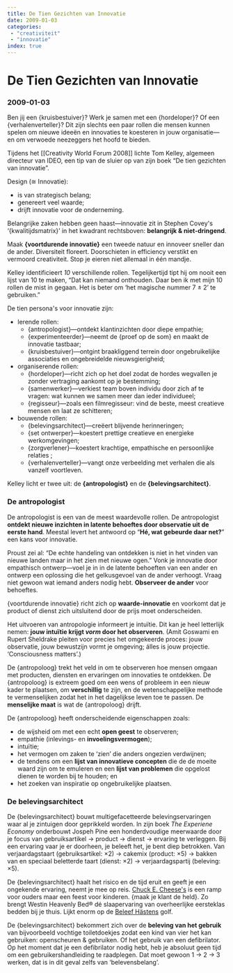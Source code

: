```yaml
---
title: De Tien Gezichten van Innovatie
date: 2009-01-03
categories:
 - "creativiteit"
 - "innovatie"
index: true
---
```


# De Tien Gezichten van Innovatie
### 2009-01-03

Ben jij een {kruisbestuiver}? Werk je samen met een {hordeloper}? Of een {verhalenverteller}? Dit zijn slechts een paar rollen die mensen kunnen spelen om nieuwe ideeën en innovaties te koesteren in jouw organisatie—en om verwoede neezeggers het hoofd te bieden.

<!--more-->

Tijdens het [[Creativity World Forum 2008]] lichte Tom Kelley, algemeen directeur van IDEO, een tip van de sluier op van zijn boek “De tien gezichten van innovatie”.

Design (≅ Innovatie):
- is van strategisch belang;
- genereert veel waarde;
- drijft innovatie voor de onderneming.

Belangrijke zaken hebben geen haast—innovatie zit in Stephen Covey's ‘{kwalitijdsmatrix}’ in het kwadrant rechtsboven: **belangrijk & niet-dringend**.

Maak **{voortdurende innovatie}** een tweede natuur en innoveer sneller dan de ander. Diversiteit floreert. Doorschieten in efficiency verstikt en vermoord creativiteit. Stop je eieren niet allemaal in één mandje.

Kelley identificieert *10* verschillende rollen. Tegelijkertijd tipt hij om nooit een lijst van 10 te maken, “Dat kan niemand onthouden. Daar ben ik met mijn 10 rollen de mist in gegaan. Het is beter om ‘het magische nummer 7 ± 2’ te gebruiken.”

De tien persona's voor innovatie zijn:
- lerende rollen:
   - {antropologist}—ontdekt klantinzichten door diepe empathie;
   - {experimenteerder}—neemt de {proef op de som} en maakt de innovatie tastbaar;
   - {kruisbestuiver}—ontgint braakliggend terrein door ongebruikelijke associaties en ongebreidelde nieuwsgierigheid;
- organiserende rollen:
   - {hordeloper}—richt zich op het doel zodat de hordes wegvallen je zonder vertraging aankomt op je bestemming;
   - {samenwerker}—verkiest team boven individu door zich af te vragen: wat kunnen we samen meer dan ieder individueel;
   - {regisseur}—zoals een filmregisseur: vind de beste, meest creatieve mensen en laat ze schitteren;
- bouwende rollen:
   - {belevingsarchitect}—creëert blijvende herinneringen;
   - {set ontwerper}—koestert prettige creatieve en energieke werkomgevingen;
   - {zorgverlener}—koestert krachtige, empathische en persoonlijke relaties ;
   - {verhalenverteller}—vangt onze verbeelding met verhalen die als vanzelf voortleven.

Kelley licht er twee uit: de **{antropologist}** en de **{belevingsarchitect}**.

### De antropologist
 De antropologist is een van de meest waardevolle rollen. De antropologist **ontdekt nieuwe inzichten in latente behoeftes door observatie uit de eerste hand**. Meestal levert het antwoord op “**Hé, wat gebeurde daar net?**” een kans voor innovatie.

Proust zei al: “De echte handeling van ontdekken is niet in het vinden van nieuwe landen maar in het zien met nieuwe ogen.” Vonk je innovatie door empathisch ontwerp—voel je in in de latente behoeften van een ander en ontwerp een oplossing die het gelkusgevoel van de ander verhoogt. Vraag niet gewoon wat iemand anders nodig hebt. **Observeer de ander** voor behoeftes.

{voortdurende innovatie} richt zich op **waarde-innovatie** en voorkomt dat je product of dienst zich uitsluitend door de prijs moet onderscheiden.

Het uitvoeren van antropologie informeert je intuïtie. Dit kan je heel letterlijk nemen: **jouw intuïtie krijgt *vorm* door het observeren**. (Amit Goswami en Rupert Sheldrake pleiten voor precies het omgekeerde proces: jouw observatie, jouw bewustzijn vormt je omgeving; álles is jouw projectie. ‘Consciousness matters’.)

De {antropoloog} trekt het veld in om te observeren hoe mensen omgaan met producten, diensten en ervaringen om innovaties te ontdekken. De {antropoloog} is extreem goed om een wens of probleem in een nieuw kader te plaatsen, om **verschillig** te zijn, en de wetenschappelijke methode te vermenselijken zodat het in het dagelijkse leven toe te passen. De **menselijke maat** is wat de {antropoloog} drijft.

De {antropoloog} heeft onderscheidende eigenschappen zoals:
- de wijsheid om met een echt **open geest** te observeren;
- empathie (inlevings- en **invoelingsvermogen**);
- intuïtie;
- het vermogen om zaken te ‘zien’ die anders ongezien verdwijnen;
- de tendens om een **lijst van innovatieve concepten** die de de moeite waard zijn om te emuleren en een **lijst van problemen** die opgelost dienen te worden bij te houden; en
- het zoeken van inspiratie op ongebruikelijke plaatsen.

### De belevingsarchitect
 De {belevingsarchitect} bouwt multigefacetteerde belevingservaringen waar al je zintuigen door geprikkeld worden. In zijn boek *The Experiene Economy* onderbouwt Jospeh Pine een honderdvoudige meerwaarde door je focus van gebruiksartikel → product → dienst → ervaring te verleggen. Bij een ervaring vaar je er doorheen, je beleeft het, je bent diep betrokken. Van verjaardagstaart (gebruiksartikel: ×2) → cakemix (product: ×5) → bakken van en speciaal beletterde taart (dienst: ×2) → verjaardagspartij (beleving: ×5).


De {belevingsarchitect} haalt het risico en de tijd eruit en geeft je een ongekende ervaring, neemt je mee op reis. [Chuck E. Cheese's](http://en.wikipedia.org/wiki/Chuck_E._Cheese's) is een ramp voor ouders maar een feest voor kinderen. {maak je klant de held}. Zo brengt Westin Heavenly Bed® dé slaapervaring van overheerlijke eersteklas bedden bij je thuis. Lijkt enorm op de [Beleef Hästens](http://www.hastens.com/nl/Beleef-Hastens/) golf.


De {belevingsarchitect} bekommert zich over de **beleving van het gebruik** van bijvoorbeeld vochtige toiletdoekjes zodat een kind van vier het kan gebruiken: openscheuren & gebruiken. Of het gebruik van een defibrilator. Op het moment dat je een defibrilator nodig hebt, heb je absoluut geen tijd om een gebruikershandleiding te raadplegen. Dat moet gewoon 1 → 2 → 3 werken, dat is in dit geval zelfs van ‘belevensbelang’.
